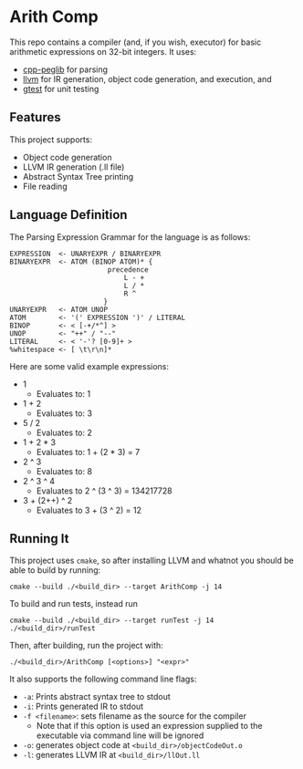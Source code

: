 # Arith Comp
This repo contains a compiler (and, if you wish, executor) for basic arithmetic expressions on 32-bit integers.
It uses:
- [cpp-peglib](https://github.com/yhirose/cpp-peglib) for parsing
- [llvm](https://llvm.org/) for IR generation, object code generation, and execution, and
- [gtest](https://github.com/google/googletest) for unit testing

## Features
This project supports:
- Object code generation
- LLVM IR generation (.ll file)
- Abstract Syntax Tree printing
- File reading

## Language Definition
The Parsing Expression Grammar for the language is as follows:
```
EXPRESSION  <- UNARYEXPR / BINARYEXPR
BINARYEXPR  <- ATOM (BINOP ATOM)* {
                        precedence
                            L - +
                            L / *
                            R ^
                       }
UNARYEXPR   <- ATOM UNOP
ATOM        <- '(' EXPRESSION ')' / LITERAL
BINOP       <- < [-+/*^] >
UNOP        <- "++" / "--"
LITERAL     <- < '-'? [0-9]+ >
%whitespace <- [ \t\r\n]*
```
Here are some valid example expressions:
- 1
  - Evaluates to: 1
- 1 + 2
  - Evaluates to: 3
- 5 / 2
  - Evaluates to: 2
- 1 + 2 * 3
  - Evaluates to: 1 + (2 * 3) = 7
- 2 ^ 3
  - Evaluates to: 8
- 2 ^ 3 ^ 4
  - Evaluates to 2 ^ (3 ^ 3) = 134217728
- 3 + (2++) ^ 2
  - Evaluates to 3 + (3 ^ 2) = 12
## Running It
This project uses `cmake`, so after installing LLVM and whatnot you should be able to build by running:

```shell
cmake --build ./<build_dir> --target ArithComp -j 14
```

To build and run tests, instead run 
```shell
cmake --build ./<build_dir> --target runTest -j 14
./<build_dir>/runTest 
```

Then, after building, run the project with: 

```./<build_dir>/ArithComp [<options>] "<expr>"```

It also supports the following command line flags:
- `-a`: Prints abstract syntax tree to stdout
- `-i`: Prints generated IR to stdout
- `-f <filename>`: sets filename as the source for the compiler
  - Note that if this option is used an expression supplied to the executable
    via command line will be ignored
- `-o`: generates object code at `<build_dir>/objectCodeOut.o`
- `-l`: generates LLVM IR at `<build_dir>/llOut.ll`
